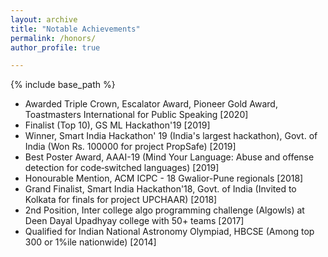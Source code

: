 ```yaml
---
layout: archive
title: "Notable Achievements"
permalink: /honors/
author_profile: true

---
```


{% include base_path %}

* Awarded Triple Crown, Escalator Award, Pioneer Gold Award, Toastmasters International for Public Speaking [2020]
* Finalist (Top 10), GS ML Hackathon'19 [2019]
* Winner, Smart India Hackathon' 19 (India's largest hackathon), Govt. of India (Won Rs. 100000 for project PropSafe) [2019]
* Best Poster Award, AAAI-19 (Mind Your Language: Abuse and offense detection for code‑switched languages) [2019] 
* Honourable Mention, ACM ICPC - 18 Gwalior-Pune regionals [2018] 
* Grand Finalist, Smart India Hackathon'18, Govt. of India (Invited to Kolkata for finals for project UPCHAAR) [2018] 
* 2nd Position, Inter college algo programming challenge (Algowls) at Deen Dayal Upadhyay college with 50+ teams [2017]
* Qualified for Indian National Astronomy Olympiad, HBCSE (Among top 300 or 1%ile nationwide) [2014]